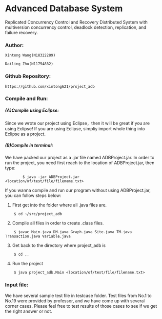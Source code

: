 # Advanced Database System

Replicated Concurrency Control and Recovery Distributed System with multiversion concurrency control, deadlock detection, replication, and failure recovery.

### **Author:**

    Xintong Wang(N18322289)
  
    Dailing Zhu(N11754882)
  


### **Github Repository:** 
    https://github.com/xintong621/project_adb




### **Compile and Run:**

##### (A)Compile using Eclipse:

Since we wrote our project using Eclipse，then it will be great if you are using Eclipse!
If you are using Eclipse, simpliy import whole thing into Eclipse as a project.

##### (B)Compile in terminal:
We have packed our project as a .jar file named ADBProject.jar. In order to run the project, you need first reach to the location of ADBProject.jar, then type:
```
        $ java -jar ADBProject.jar <location/of/test/file/filename.txt>
```

If you wanna compile and run our program without using ADBProject.jar, you can follow steps below:
1. First get into the folder where all .java files are.
```
	$ cd ~/src/project_adb
```
2. Compile all files in order to create .class files.
```
	$ javac Main.java DM.java Graph.java Site.java TM.java Transaction.java Variable.java
```
3. Get back to the directory where project_adb is
```
	$ cd ..
```
4. Run the project
```
	$ java project_adb.Main <location/of/test/file/filename.txt>
```




### **Input file:**

We have several sample test file in testcase folder. Test files from No.1 to No.19 were provided by professor, and we have come up with several corner cases. Please feel free to test results of those cases to see if we get the right answer or not. 
